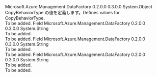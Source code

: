 <Type Name="CopyBehaviorType" FullName="Microsoft.Azure.Management.DataFactory.Models.CopyBehaviorType">
  <TypeSignature Language="C#" Value="public static class CopyBehaviorType" />
  <TypeSignature Language="ILAsm" Value=".class public auto ansi abstract sealed beforefieldinit CopyBehaviorType extends System.Object" />
  <TypeSignature Language="DocId" Value="T:Microsoft.Azure.Management.DataFactory.Models.CopyBehaviorType" />
  <TypeSignature Language="VB.NET" Value="Public Class CopyBehaviorType" />
  <TypeSignature Language="F#" Value="type CopyBehaviorType = class" />
  <AssemblyInfo>
    <AssemblyName>Microsoft.Azure.Management.DataFactory</AssemblyName>
    <AssemblyVersion>0.2.0.0</AssemblyVersion>
    <AssemblyVersion>0.3.0.0</AssemblyVersion>
  </AssemblyInfo>
  <Base>
    <BaseTypeName>System.Object</BaseTypeName>
  </Base>
  <Interfaces />
  <Docs>
    <summary>
            <span data-ttu-id="764a5-101">CopyBehaviorType の値を定義します。</span><span class="sxs-lookup"><span data-stu-id="764a5-101">Defines values for CopyBehaviorType.</span></span>
            </summary>
    <remarks>To be added.</remarks>
  </Docs>
  <Members>
    <Member MemberName="FlattenHierarchy">
      <MemberSignature Language="C#" Value="public const string FlattenHierarchy;" />
      <MemberSignature Language="ILAsm" Value=".field public static literal string FlattenHierarchy" />
      <MemberSignature Language="DocId" Value="F:Microsoft.Azure.Management.DataFactory.Models.CopyBehaviorType.FlattenHierarchy" />
      <MemberSignature Language="VB.NET" Value="Public Const FlattenHierarchy As String " />
      <MemberSignature Language="F#" Value="val mutable FlattenHierarchy : string" Usage="Microsoft.Azure.Management.DataFactory.Models.CopyBehaviorType.FlattenHierarchy" />
      <MemberType>Field</MemberType>
      <AssemblyInfo>
        <AssemblyName>Microsoft.Azure.Management.DataFactory</AssemblyName>
        <AssemblyVersion>0.2.0.0</AssemblyVersion>
        <AssemblyVersion>0.3.0.0</AssemblyVersion>
      </AssemblyInfo>
      <ReturnValue>
        <ReturnType>System.String</ReturnType>
      </ReturnValue>
      <Docs>
        <summary>To be added.</summary>
        <remarks>To be added.</remarks>
      </Docs>
    </Member>
    <Member MemberName="MergeFiles">
      <MemberSignature Language="C#" Value="public const string MergeFiles;" />
      <MemberSignature Language="ILAsm" Value=".field public static literal string MergeFiles" />
      <MemberSignature Language="DocId" Value="F:Microsoft.Azure.Management.DataFactory.Models.CopyBehaviorType.MergeFiles" />
      <MemberSignature Language="VB.NET" Value="Public Const MergeFiles As String " />
      <MemberSignature Language="F#" Value="val mutable MergeFiles : string" Usage="Microsoft.Azure.Management.DataFactory.Models.CopyBehaviorType.MergeFiles" />
      <MemberType>Field</MemberType>
      <AssemblyInfo>
        <AssemblyName>Microsoft.Azure.Management.DataFactory</AssemblyName>
        <AssemblyVersion>0.2.0.0</AssemblyVersion>
        <AssemblyVersion>0.3.0.0</AssemblyVersion>
      </AssemblyInfo>
      <ReturnValue>
        <ReturnType>System.String</ReturnType>
      </ReturnValue>
      <Docs>
        <summary>To be added.</summary>
        <remarks>To be added.</remarks>
      </Docs>
    </Member>
    <Member MemberName="PreserveHierarchy">
      <MemberSignature Language="C#" Value="public const string PreserveHierarchy;" />
      <MemberSignature Language="ILAsm" Value=".field public static literal string PreserveHierarchy" />
      <MemberSignature Language="DocId" Value="F:Microsoft.Azure.Management.DataFactory.Models.CopyBehaviorType.PreserveHierarchy" />
      <MemberSignature Language="VB.NET" Value="Public Const PreserveHierarchy As String " />
      <MemberSignature Language="F#" Value="val mutable PreserveHierarchy : string" Usage="Microsoft.Azure.Management.DataFactory.Models.CopyBehaviorType.PreserveHierarchy" />
      <MemberType>Field</MemberType>
      <AssemblyInfo>
        <AssemblyName>Microsoft.Azure.Management.DataFactory</AssemblyName>
        <AssemblyVersion>0.2.0.0</AssemblyVersion>
        <AssemblyVersion>0.3.0.0</AssemblyVersion>
      </AssemblyInfo>
      <ReturnValue>
        <ReturnType>System.String</ReturnType>
      </ReturnValue>
      <Docs>
        <summary>To be added.</summary>
        <remarks>To be added.</remarks>
      </Docs>
    </Member>
  </Members>
</Type>